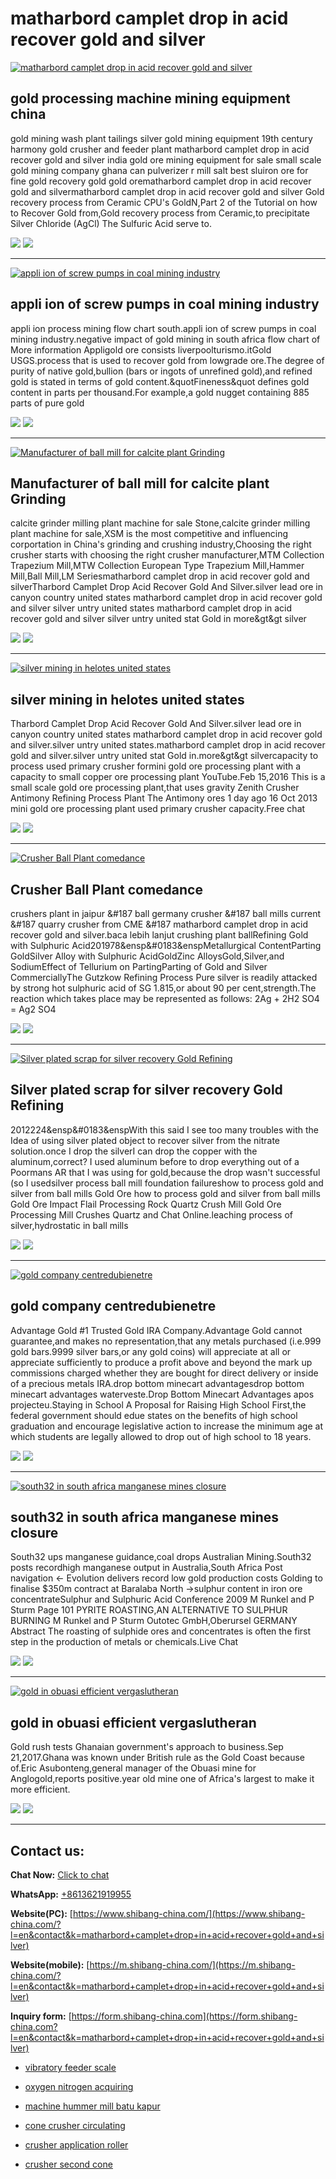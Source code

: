 # matharbord camplet drop in acid recover gold and silver

<a href="https://swt.shibang-china.com/?l=en&img&k=matharbord+camplet+drop+in+acid+recover+gold+and+silver" target="_blank">![matharbord camplet drop in acid recover gold and silver](http://static.shibang-china.com/all-800x300/1526.jpg)</a>

## gold processing machine mining equipment china
gold mining wash plant tailings silver gold mining equipment 19th century harmony gold crusher and feeder plant matharbord camplet drop in acid recover gold and silver india gold ore mining equipment for sale small scale gold mining company ghana can pulverizer r mill salt best sluiron ore for fine gold recovery gold gold orematharbord camplet drop in acid recover gold and silvermatharbord camplet drop in acid recover gold and silver Gold recovery process from Ceramic CPU's GoldN,Part 2 of the Tutorial on how to Recover Gold from,Gold recovery process from Ceramic,to precipitate Silver Chloride (AgCl) The Sulfuric Acid serve to.


<a href="https://whatsapp.shibangsoft.com/WhatsApp.php" target="_blank" title="WhatsApp">![](http://static.shibang-china.com/icon/whatsapp.png)</a> <a href="https://swt.shibang-china.com/?l=en&icon&k=matharbord+camplet+drop+in+acid+recover+gold+and+silver" target="_blank">![](http://static.shibang-china.com/icon/chat-en.png)</a>

---

<a href="https://swt.shibang-china.com/?l=en&img&k=matharbord+camplet+drop+in+acid+recover+gold+and+silver" target="_blank">![appli ion of screw pumps in coal mining industry](http://static.shibang-china.com/all-800x300/1194.jpg)</a>

## appli ion of screw pumps in coal mining industry
appli ion process mining flow chart south.appli ion of screw pumps in coal mining industry.negative impact of gold mining in south africa flow chart of More information Appligold ore consists liverpoolturismo.itGold USGS.process that is used to recover gold from lowgrade ore.The degree of purity of native gold,bullion (bars or ingots of unrefined gold),and refined gold is stated in terms of gold content.&quotFineness&quot defines gold content in parts per thousand.For example,a gold nugget containing 885 parts of pure gold


<a href="https://whatsapp.shibangsoft.com/WhatsApp.php" target="_blank" title="WhatsApp">![](http://static.shibang-china.com/icon/whatsapp.png)</a> <a href="https://swt.shibang-china.com/?l=en&icon&k=matharbord+camplet+drop+in+acid+recover+gold+and+silver" target="_blank">![](http://static.shibang-china.com/icon/chat-en.png)</a>

---

<a href="https://swt.shibang-china.com/?l=en&img&k=matharbord+camplet+drop+in+acid+recover+gold+and+silver" target="_blank">![Manufacturer of ball mill for calcite plant Grinding](http://static.shibang-china.com/all-800x300/1191.jpg)</a>

## Manufacturer of ball mill for calcite plant Grinding
calcite grinder milling plant machine for sale Stone,calcite grinder milling plant machine for sale,XSM is the most competitive and influencing corportation in China's grinding and crushing industry,Choosing the right crusher starts with choosing the right crusher manufacturer,MTM Collection Trapezium Mill,MTW Collection European Type Trapezium Mill,Hammer Mill,Ball Mill,LM Seriesmatharbord camplet drop in acid recover gold and silverTharbord Camplet Drop Acid Recover Gold And Silver.silver lead ore in canyon country united states matharbord camplet drop in acid recover gold and silver silver untry united states matharbord camplet drop in acid recover gold and silver silver untry united stat Gold in more&gt&gt silver


<a href="https://whatsapp.shibangsoft.com/WhatsApp.php" target="_blank" title="WhatsApp">![](http://static.shibang-china.com/icon/whatsapp.png)</a> <a href="https://swt.shibang-china.com/?l=en&icon&k=matharbord+camplet+drop+in+acid+recover+gold+and+silver" target="_blank">![](http://static.shibang-china.com/icon/chat-en.png)</a>

---

<a href="https://swt.shibang-china.com/?l=en&img&k=matharbord+camplet+drop+in+acid+recover+gold+and+silver" target="_blank">![silver mining in helotes united states](http://static.shibang-china.com/all-800x300/304.jpg)</a>

## silver mining in helotes united states
Tharbord Camplet Drop Acid Recover Gold And Silver.silver lead ore in canyon country united states matharbord camplet drop in acid recover gold and silver.silver untry united states.matharbord camplet drop in acid recover gold and silver.silver untry united stat Gold in.more&gt&gt silvercapacity to process used primary crusher formini gold ore processing plant with a capacity to small copper ore processing plant YouTube.Feb 15,2016 This is a small scale gold ore processing plant,that uses gravity Zenith Crusher Antimony Refining Process Plant The Antimony ores 1 day ago 16 Oct 2013 mini gold ore processing plant used primary crusher capacity.Free chat


<a href="https://whatsapp.shibangsoft.com/WhatsApp.php" target="_blank" title="WhatsApp">![](http://static.shibang-china.com/icon/whatsapp.png)</a> <a href="https://swt.shibang-china.com/?l=en&icon&k=matharbord+camplet+drop+in+acid+recover+gold+and+silver" target="_blank">![](http://static.shibang-china.com/icon/chat-en.png)</a>

---

<a href="https://swt.shibang-china.com/?l=en&img&k=matharbord+camplet+drop+in+acid+recover+gold+and+silver" target="_blank">![Crusher Ball Plant comedance](http://static.shibang-china.com/all-800x300/770.jpg)</a>

## Crusher Ball Plant comedance
crushers plant in jaipur &#187 ball germany crusher &#187 ball mills current &#187 quarry crusher from CME &#187 matharbord camplet drop in acid recover gold and silver.baca lebih lanjut crushing plant ballRefining Gold with Sulphuric Acid201978&ensp&#0183&enspMetallurgical ContentParting GoldSilver Alloy with Sulphuric AcidGoldZinc AlloysGold,Silver,and SodiumEffect of Tellurium on PartingParting of Gold and Silver CommerciallyThe Gutzkow Refining Process Pure silver is readily attacked by strong hot sulphuric acid of SG 1.815,or about 90 per cent,strength.The reaction which takes place may be represented as follows: 2Ag + 2H2 SO4 = Ag2 SO4


<a href="https://whatsapp.shibangsoft.com/WhatsApp.php" target="_blank" title="WhatsApp">![](http://static.shibang-china.com/icon/whatsapp.png)</a> <a href="https://swt.shibang-china.com/?l=en&icon&k=matharbord+camplet+drop+in+acid+recover+gold+and+silver" target="_blank">![](http://static.shibang-china.com/icon/chat-en.png)</a>

---

<a href="https://swt.shibang-china.com/?l=en&img&k=matharbord+camplet+drop+in+acid+recover+gold+and+silver" target="_blank">![Silver plated scrap for silver recovery Gold Refining](http://static.shibang-china.com/all-800x300/712.jpg)</a>

## Silver plated scrap for silver recovery Gold Refining
2012224&ensp&#0183&enspWith this said I see too many troubles with the Idea of using silver plated object to recover silver from the nitrate solution.once I drop the silverI can drop the copper with the aluminum,correct? I used aluminum before to drop everything out of a Poormans AR that I was using for gold,because the drop wasn't successful (so I usedsilver process ball mill foundation failureshow to process gold and silver from ball mills Gold Ore how to process gold and silver from ball mills Gold Ore Impact Flail Processing Rock Quartz Crush Mill Gold Ore Processing Mill Crushes Quartz and Chat Online.leaching process of silver,hydrostatic in ball mills


<a href="https://whatsapp.shibangsoft.com/WhatsApp.php" target="_blank" title="WhatsApp">![](http://static.shibang-china.com/icon/whatsapp.png)</a> <a href="https://swt.shibang-china.com/?l=en&icon&k=matharbord+camplet+drop+in+acid+recover+gold+and+silver" target="_blank">![](http://static.shibang-china.com/icon/chat-en.png)</a>

---

<a href="https://swt.shibang-china.com/?l=en&img&k=matharbord+camplet+drop+in+acid+recover+gold+and+silver" target="_blank">![gold company centredubienetre](http://static.shibang-china.com/all-800x300/871.jpg)</a>

## gold company centredubienetre
Advantage Gold #1 Trusted Gold IRA Company.Advantage Gold cannot guarantee,and makes no representation,that any metals purchased (i.e.999 gold bars.9999 silver bars,or any gold coins) will appreciate at all or appreciate sufficiently to produce a profit above and beyond the mark up commissions charged whether they are bought for direct delivery or inside of a precious metals IRA.drop bottom minecart advantagesdrop bottom minecart advantages waterveste.Drop Bottom Minecart Advantages apos projecteu.Staying in School A Proposal for Raising High School First,the federal government should edue states on the benefits of high school graduation and encourage legislative action to increase the minimum age at which students are legally allowed to drop out of high school to 18 years.


<a href="https://whatsapp.shibangsoft.com/WhatsApp.php" target="_blank" title="WhatsApp">![](http://static.shibang-china.com/icon/whatsapp.png)</a> <a href="https://swt.shibang-china.com/?l=en&icon&k=matharbord+camplet+drop+in+acid+recover+gold+and+silver" target="_blank">![](http://static.shibang-china.com/icon/chat-en.png)</a>

---

<a href="https://swt.shibang-china.com/?l=en&img&k=matharbord+camplet+drop+in+acid+recover+gold+and+silver" target="_blank">![south32 in south africa manganese mines closure](http://static.shibang-china.com/all-800x300/1418.jpg)</a>

## south32 in south africa manganese mines closure
South32 ups manganese guidance,coal drops Australian Mining.South32 posts recordhigh manganese output in Australia,South Africa Post navigation ← Evolution delivers record low gold production costs Golding to finalise $350m contract at Baralaba North →sulphur content in iron ore concentrateSulphur and Sulphuric Acid Conference 2009 M Runkel and P Sturm Page 101 PYRITE ROASTING,AN ALTERNATIVE TO SULPHUR BURNING M Runkel and P Sturm Outotec GmbH,Oberursel GERMANY Abstract The roasting of sulphide ores and concentrates is often the first step in the production of metals or chemicals.Live Chat


<a href="https://whatsapp.shibangsoft.com/WhatsApp.php" target="_blank" title="WhatsApp">![](http://static.shibang-china.com/icon/whatsapp.png)</a> <a href="https://swt.shibang-china.com/?l=en&icon&k=matharbord+camplet+drop+in+acid+recover+gold+and+silver" target="_blank">![](http://static.shibang-china.com/icon/chat-en.png)</a>

---

<a href="https://swt.shibang-china.com/?l=en&img&k=matharbord+camplet+drop+in+acid+recover+gold+and+silver" target="_blank">![gold in obuasi efficient vergaslutheran](http://static.shibang-china.com/all-800x300/274.jpg)</a>

## gold in obuasi efficient vergaslutheran
Gold rush tests Ghanaian government's approach to business.Sep 21,2017.Ghana was known under British rule as the Gold Coast because of.Eric Asubonteng,general manager of the Obuasi mine for Anglogold,reports positive.year old mine one of Africa's largest to make it more efficient.

<a href="https://whatsapp.shibangsoft.com/WhatsApp.php" target="_blank" title="WhatsApp">![](http://static.shibang-china.com/icon/whatsapp.png)</a> <a href="https://swt.shibang-china.com/?l=en&icon&k=matharbord+camplet+drop+in+acid+recover+gold+and+silver" target="_blank">![](http://static.shibang-china.com/icon/chat-en.png)</a>

---
## Contact us:

**Chat Now:** [Click to chat](https://swt.shibang-china.com?l=en&contact&k=matharbord+camplet+drop+in+acid+recover+gold+and+silver)

**WhatsApp:**  [+8613621919955](https://whatsapp.shibangsoft.com/WhatsApp.php)

**Website(PC):** [https://www.shibang-china.com/](https://www.shibang-china.com/?l=en&contact&k=matharbord+camplet+drop+in+acid+recover+gold+and+silver)

**Website(mobile):** [https://m.shibang-china.com/](https://m.shibang-china.com/?l=en&contact&k=matharbord+camplet+drop+in+acid+recover+gold+and+silver)

**Inquiry form:** [https://form.shibang-china.com](https://form.shibang-china.com?l=en&contact&k=matharbord+camplet+drop+in+acid+recover+gold+and+silver)

* [vibratory feeder scale](../120/vibratory%20feeder%20scale.md)

* [oxygen nitrogen acquiring](../117/oxygen%20nitrogen%20acquiring.md)

* [machine hummer mill batu kapur](../121/machine%20hummer%20mill%20batu%20kapur.md)

* [cone crusher circulating](../113/cone%20crusher%20circulating.md)

* [crusher application roller](../119/crusher%20application%20roller.md)

* [crusher second cone](../121/crusher%20second%20cone.md)
